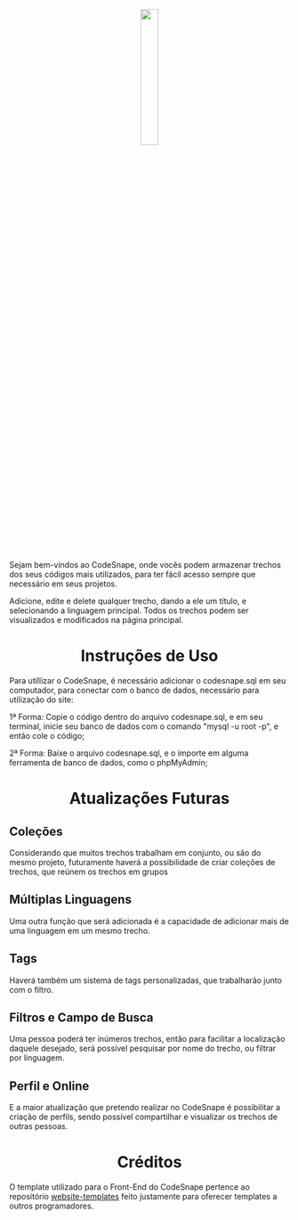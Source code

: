 <div align="center">
<img style="width: 25%;" src="https://github.com/Thiago0808/CodeSnape/assets/141963700/0563959a-8744-4fd8-9dc7-c6e4457c2382" />
</div>

Sejam bem-vindos ao CodeSnape, onde vocês podem armazenar trechos dos seus códigos mais utilizados, para ter fácil acesso sempre que necessário em seus projetos.

Adicione, edite e delete qualquer trecho, dando a ele um título, e selecionando a linguagem principal. Todos os trechos podem ser visualizados e modificados na página principal.

<h1 align="center">Instruções de Uso</h1>

Para utillizar o CodeSnape, é necessário adicionar o codesnape.sql em seu computador, para conectar com o banco de dados, necessário para utilização do site:

1ª Forma: Copie o código dentro do arquivo codesnape.sql, e em seu terminal, inicie seu banco de dados com o comando "mysql -u root -p", e então cole o código;

2ª Forma: Baixe o arquivo codesnape.sql, e o importe em alguma ferramenta de banco de dados, como o phpMyAdmin;

<h1 align="center">Atualizações Futuras</h1>

<h2 align="left">Coleções</h1>

Considerando que muitos trechos trabalham em conjunto, ou são do mesmo projeto, futuramente haverá a possibilidade de criar coleções de trechos, que reúnem os trechos em grupos

<h2 align="left">Múltiplas Linguagens</h1>

Uma outra função que será adicionada é a capacidade de adicionar mais de uma linguagem em um mesmo trecho.

<h2 align="left">Tags</h1>

Haverá também um sistema de tags personalizadas, que trabalharão junto com o filtro.

<h2 align="left">Filtros e Campo de Busca</h1>

Uma pessoa poderá ter inúmeros trechos, então para facilitar a localização daquele desejado, será possível pesquisar por nome do trecho, ou filtrar por linguagem.

<h2 align="left">Perfil e Online</h1>

E a maior atualização que pretendo realizar no CodeSnape é possibilitar a criação de perfils, sendo possível compartilhar e visualizar os trechos de outras pessoas.

<h1 align="center">Créditos</h1>

O template utilizado para o Front-End do CodeSnape pertence ao repositório <a href="https://github.com/learning-zone/website-templates">website-templates</a> feito justamente para oferecer templates a outros programadores.
